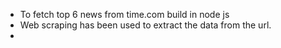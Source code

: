 - To fetch top 6 news from time.com build in node js
- Web scraping has been used to extract the data from the url.
- 
